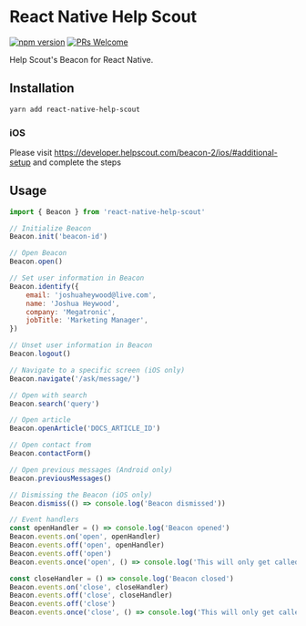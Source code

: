 # React Native Help Scout

[![npm version](https://img.shields.io/npm/v/react-native-help-scout.svg)](https://www.npmjs.com/package/react-native-help-scout)
[![PRs Welcome](https://img.shields.io/badge/PRs-welcome-brightgreen.svg)](http://makeapullrequest.com)

Help Scout's Beacon for React Native.

## Installation

```sh
yarn add react-native-help-scout
```

### iOS

Please visit https://developer.helpscout.com/beacon-2/ios/#additional-setup and complete the steps

## Usage

```javascript
import { Beacon } from 'react-native-help-scout'

// Initialize Beacon
Beacon.init('beacon-id')

// Open Beacon
Beacon.open()

// Set user information in Beacon
Beacon.identify({
	email: 'joshuaheywood@live.com',
	name: 'Joshua Heywood',
	company: 'Megatronic',
	jobTitle: 'Marketing Manager',
})

// Unset user information in Beacon
Beacon.logout()

// Navigate to a specific screen (iOS only)
Beacon.navigate('/ask/message/')

// Open with search
Beacon.search('query')

// Open article
Beacon.openArticle('DOCS_ARTICLE_ID')

// Open contact from
Beacon.contactForm()

// Open previous messages (Android only)
Beacon.previousMessages()

// Dismissing the Beacon (iOS only)
Beacon.dismiss(() => console.log('Beacon dismissed'))

// Event handlers
const openHandler = () => console.log('Beacon opened')
Beacon.events.on('open', openHandler)
Beacon.events.off('open', openHandler)
Beacon.events.off('open')
Beacon.events.once('open', () => console.log('This will only get called the first time the open event is triggered'))

const closeHandler = () => console.log('Beacon closed')
Beacon.events.on('close', closeHandler)
Beacon.events.off('close', closeHandler)
Beacon.events.off('close')
Beacon.events.once('close', () => console.log('This will only get called the first time the close event is triggered'))
```
